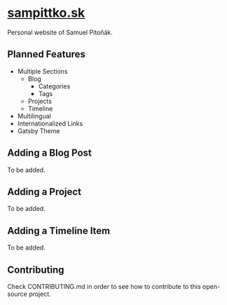 # [sampittko.sk](https://sampittko.sk/)
Personal website of Samuel Pitoňák.

## Planned Features
- Multiple Sections
    - Blog
        - Categories
        - Tags
    - Projects
    - Timeline
- Multilingual
- Internationalized Links
- Gatsby Theme

## Adding a Blog Post
To be added.

## Adding a Project
To be added.

## Adding a Timeline Item
To be added.

## Contributing
Check CONTRIBUTING.md in order to see how to contribute to this open-source project.